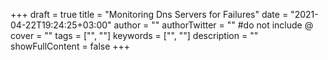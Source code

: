 +++
draft = true
title = "Monitoring Dns Servers for Failures"
date = "2021-04-22T19:24:25+03:00"
author = ""
authorTwitter = "" #do not include @
cover = ""
tags = ["", ""]
keywords = ["", ""]
description = ""
showFullContent = false
+++

